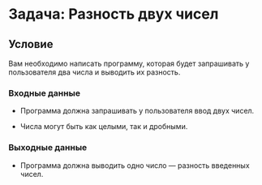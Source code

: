 # Задача: Разность двух чисел

## Условие

Вам необходимо написать программу, которая будет запрашивать у пользователя два числа и выводить их разность.

### Входные данные

- Программа должна запрашивать у пользователя ввод двух чисел. 
- Числа могут быть как целыми, так и дробными.

### Выходные данные

- Программа должна выводить одно число — разность введенных чисел.
